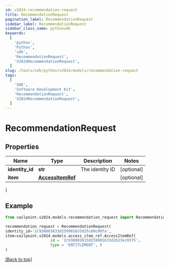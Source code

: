 ```yaml
---
id: v2024-recommendation-request
title: RecommendationRequest
pagination_label: RecommendationRequest
sidebar_label: RecommendationRequest
sidebar_class_name: pythonsdk
keywords:
  [
    'python',
    'Python',
    'sdk',
    'RecommendationRequest',
    'V2024RecommendationRequest',
  ]
slug: /tools/sdk/python/v2024/models/recommendation-request
tags:
  [
    'SDK',
    'Software Development Kit',
    'RecommendationRequest',
    'V2024RecommendationRequest',
  ]
---
```


# RecommendationRequest

## Properties

| Name | Type | Description | Notes |
| --- | --- | --- | --- |
| **identity_id** | **str** | The identity ID | [optional] |
| **item** | [**AccessItemRef**](access-item-ref) |  | [optional] |

}

## Example

```python
from sailpoint.v2024.models.recommendation_request import RecommendationRequest

recommendation_request = RecommendationRequest(
identity_id='2c938083633d259901633d25c68c00fa',
item=sailpoint.v2024.models.access_item_ref.AccessItemRef(
                    id = '2c938083633d259901633d2623ec0375',
                    type = 'ENTITLEMENT', )
)

```

[[Back to top]](#)
